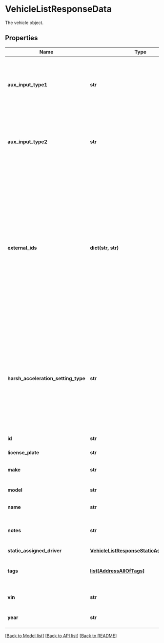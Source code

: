 # VehicleListResponseData

The vehicle object.
## Properties
Name | Type | Description | Notes
------------ | ------------- | ------------- | -------------
**aux_input_type1** | **str** | The type of aux input that this vehicle has connected to port 1. Setting to \&quot;none\&quot; will remove the configured aux input. | [optional] 
**aux_input_type2** | **str** | The type of aux input that this vehicle has connected to port 2. Setting to \&quot;none\&quot; will remove the configured aux input. | [optional] 
**external_ids** | **dict(str, str)** | User-defined dictionary of external IDs (key-value pairs). Both the keys and the values of the dictionary are of type string and must be alphanumeric. Each organization can have at most 10 unique external ID keys. To delete an external ID, set its value to null or the empty string (&#x60;\&quot;\&quot;&#x60;). An external ID can be used as a path parameter to retrieve or update that resource. | [optional] 
**harsh_acceleration_setting_type** | **str** | Enumeration of the harsh acceleration setting types. This setting influences the acceleration sensitivity from which a harsh event is triggered. If set to &#x60;off&#x60;, then no acceleration based harsh events are triggered for the vehicle. | [optional] 
**id** | **str** | Unique Samsara ID for the vehicle. | 
**license_plate** | **str** | The license plate of this vehicle. | [optional] 
**make** | **str** | Vehicle&#39;s manufacturing make. | [optional] 
**model** | **str** | Vehicle&#39;s manufacturing model. | [optional] 
**name** | **str** | Name of the vehicle. | [optional] 
**notes** | **str** | Notes about a vehicle. Samsara supports a maximum of 255 chars. | [optional] 
**static_assigned_driver** | [**VehicleListResponseStaticAssignedDriver**](VehicleListResponseStaticAssignedDriver.md) |  | [optional] 
**tags** | [**list[AddressAllOfTags]**](AddressAllOfTags.md) | An array of all tag mini-objects that are associated with the given vehicle. | [optional] 
**vin** | **str** | A vehicle identification number. | [optional] 
**year** | **str** | Vehicle&#39;s manufacturing year. | [optional] 

[[Back to Model list]](../README.md#documentation-for-models) [[Back to API list]](../README.md#documentation-for-api-endpoints) [[Back to README]](../README.md)


